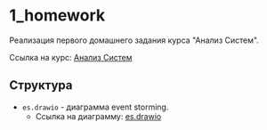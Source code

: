 # 1_homework

Реализация первого домашнего задания курса "Анализ Систем".

Ссылка на курс: [Анализ Систем](https://tough-dev.school/system-analysis)

## Структура

- `es.drawio` - диаграмма event storming.
  - Ссылка на диаграмму: [es.drawio](https://app.diagrams.net/?tags=%7B%7D&lightbox=1&highlight=0000ff&edit=_blank&layers=1&nav=1#HBaristanko%2Fsystem_analyze_course%2Fmain%2F1_homework%2Fes.drawio)
